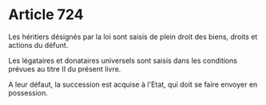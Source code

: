 # Article 724

Les héritiers désignés par la loi sont saisis de plein droit des biens, droits et actions du défunt.

Les légataires et donataires universels sont saisis dans les conditions prévues au titre II du présent livre.

A leur défaut, la succession est acquise à l'Etat, qui doit se faire envoyer en possession.
